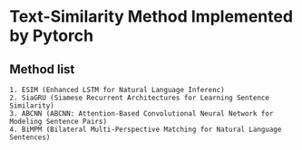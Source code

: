 # Text-Similarity Method Implemented by Pytorch

## Method list

    1. ESIM (Enhanced LSTM for Natural Language Inferenc)
    2. SiaGRU (Siamese Recurrent Architectures for Learning Sentence Similarity)
    3. ABCNN (ABCNN: Attention-Based Convolutional Neural Network for Modeling Sentence Pairs)
    4. BiMPM (Bilateral Multi-Perspective Matching for Natural Language Sentences)

